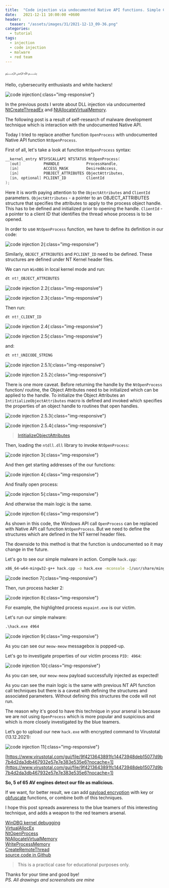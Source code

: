 ```yaml
---
title:  "Code injection via undocumented Native API functions. Simple C++ example."
date:   2021-12-11 10:00:00 +0600
header:
  teaser: "/assets/images/31/2021-12-13_09-36.png"
categories: 
  - tutorial
tags:
  - injection
  - code injection
  - malware
  - red team
---
```


﷽

Hello, cybersecurity enthusiasts and white hackers!

![code injection](/assets/images/31/2021-12-13_09-36.png){:class="img-responsive"}    

In the previous posts I wrote about DLL injection via undocumented [NtCreateThreadEx](/tutorial/2021/12/06/malware-injection-9.html) and [NtAllocateVirtualMemory](/tutorial/2021/12/07/malware-injection-10.html).   

The following post is a result of self-research of malware development technique which is interaction with the undocumented Native API.

Today I tried to replace another function `OpenProcess` with undocumented Native API function `NtOpenProcess`.    

First of all, let's take a look at function `NtOpenProcess` syntax:    
```cpp
__kernel_entry NTSYSCALLAPI NTSTATUS NtOpenProcess(
  [out]          PHANDLE            ProcessHandle,
  [in]           ACCESS_MASK        DesiredAccess,
  [in]           POBJECT_ATTRIBUTES ObjectAttributes,
  [in, optional] PCLIENT_ID         ClientId
);
```

Here it is worth paying attention to the `ObjectAttributes` and `ClientId` parameters. `ObjectAttributes` - a pointer to an OBJECT_ATTRIBUTES structure that specifies the attributes to apply to the process object handle. This has to be defined and initialized prior to opening the handle. `ClientId` - a pointer to a client ID that identifies the thread whose process is to be opened.    

In order to use `NtOpenProcess` function, we have to define its definition in our code:

![code injection 2](/assets/images/31/2021-12-13_10-08.png){:class="img-responsive"}    

Similarly, `OBJECT_ATTRIBUTES` and `PCLIENT_ID` need to be defined. These structures are defined under NT Kernel header files.   

We can run `WinDBG` in local kernel mode and run:
```bash
dt nt!_OBJECT_ATTRIBUTES
```

![code injection 2.2](/assets/images/31/2021-12-13_11-18.png){:class="img-responsive"}    

![code injection 2.3](/assets/images/31/2021-12-13_11-20.png){:class="img-responsive"}    

Then run:
```bash
dt nt!_CLIENT_ID
```

![code injection 2.4](/assets/images/31/2021-12-13_11-21.png){:class="img-responsive"}    

![code injection 2.5](/assets/images/31/2021-12-13_11-22.png){:class="img-responsive"}    

and:
```bash
dt nt!_UNICODE_STRING
```

![code injection 2.5.1](/assets/images/31/2021-12-13_13-30.png){:class="img-responsive"}    

![code injection 2.5.2](/assets/images/31/2021-12-13_13-30_1.png){:class="img-responsive"}    

There is one more caveat. Before returning the handle by the `NtOpenProcess` function/ routine, the Object Attributes need to be initialized which can be applied to the handle. To initialize the Object Attributes an `IntitializeObjectAttributes` macro is defined and invoked which specifies the properties of an object handle to routines that open handles.

![code injection 2.5.3](/assets/images/31/2021-12-13_11-48.png){:class="img-responsive"}    

![code injection 2.5.4](/assets/images/31/2021-12-13_11-50.png){:class="img-responsive"}    

> [IntitializeObjectAttributes](https://docs.microsoft.com/en-us/windows/win32/api/ntdef/nf-ntdef-initializeobjectattributes)    

Then, loading the `ntdll.dll` library to invoke `NtOpenProcess`:    

![code injection 3](/assets/images/31/2021-12-13_11-31.png){:class="img-responsive"}    

And then get starting addresses of the our functions:   

![code injection 4](/assets/images/31/2021-12-13_11-45.png){:class="img-responsive"}    

And finally open process:   

![code injection 5](/assets/images/31/2021-12-13_11-46.png){:class="img-responsive"}    

And otherwise the main logic is the same.     

![code injection 6](/assets/images/31/2021-12-13_11-49.png){:class="img-responsive"}    

As shown in this code, the Windows API call `OpenProcess` can be replaced with Native API call function `NtOpenProcess`. But we need to define the structures which are defined in the NT kernel header files.    

The downside to this method is that the function is undocumented so it may change in the future.

Let's go to see our simple malware in action. Compile `hack.cpp`:
```bash
x86_64-w64-mingw32-g++ hack.cpp -o hack.exe -mconsole -I/usr/share/mingw-w64/include/ -s -ffunction-sections -fdata-sections -Wno-write-strings -fno-exceptions -fmerge-all-constants -static-libstdc++ -static-libgcc -fpermissive
```

![code inection 7](/assets/images/31/2021-12-13_12-40.png){:class="img-responsive"}    

Then, run process hacker 2:

![code injection 8](/assets/images/31/2021-12-13_12-44.png){:class="img-responsive"}    

For example, the highlighted process `mspaint.exe` is our victim.    

Let's run our simple malware:   
```cmd
.\hack.exe 4964
```

![code injection 9](/assets/images/31/2021-12-13_12-46.png){:class="img-responsive"}    

As you can see our `meow-meow` messagebox is popped-up.    

Let's go to investigate properties of our victim process `PID: 4964`:   

![code injection 10](/assets/images/31/2021-12-13_12-50.png){:class="img-responsive"}    

As you can see, our `meow-meow` payload successfully injected as expected!   

As you can see the main logic is the same with previous NT API function call techniques but there is a caveat with defining the structures and associated parameters. Without defining this structures the code will not run.    

The reason why it's good to have this technique in your arsenal is because we are not using `OpenProcess` which is more popular and suspicious and which is more closely investigated by the blue teamers.    

Let’s go to upload our new `hack.exe` with encrypted command to Virustotal (13.12.2021):

![code injection 11](/assets/images/31/2021-12-13_13-01.png){:class="img-responsive"}    

[https://www.virustotal.com/gui/file/9f4213643891fc14473948deb15077d9b7b4d2da3db467932e57e7e383e535e6?nocache=1](https://www.virustotal.com/gui/file/9f4213643891fc14473948deb15077d9b7b4d2da3db467932e57e7e383e535e6?nocache=1)    

**So, 5 of 65 AV engines detect our file as malicious.** 

If we want, for better result, we can add [payload encryption](/tutorial/2021/09/04/simple-malware-av-evasion.html) with key or [obfuscate](/tutorial/2021/09/06/simple-malware-av-evasion-2.html) functions, or combine both of this techniques.    

I hope this post spreads awareness to the blue teamers of this interesting technique, and adds a weapon to the red teamers arsenal.      

[WinDBG kernel debugging](https://docs.microsoft.com/en-us/windows-hardware/drivers/debugger/performing-local-kernel-debugging)    
[VirtualAllocEx](https://docs.microsoft.com/en-us/windows/win32/api/memoryapi/nf-memoryapi-virtualallocex)    
[NtOpenProcess](https://docs.microsoft.com/en-us/windows-hardware/drivers/ddi/ntddk/nf-ntddk-ntopenprocess)    
[NtAllocateVirtualMemory](https://docs.microsoft.com/en-us/windows-hardware/drivers/ddi/ntifs/nf-ntifs-ntallocatevirtualmemory)    
[WriteProcessMemory](https://docs.microsoft.com/en-us/windows/win32/api/memoryapi/nf-memoryapi-writeprocessmemory)    
[CreateRemoteThread](https://docs.microsoft.com/en-us/windows/win32/api/processthreadsapi/nf-processthreadsapi-createremotethread)    
[source code in Github](https://github.com/cocomelonc/meow/tree/master/2021-12-11-malware-injection-11)    

> This is a practical case for educational purposes only.      

Thanks for your time and good bye!   
*PS. All drawings and screenshots are mine*
